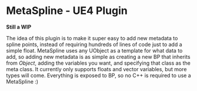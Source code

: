 # MetaSpline - UE4 Plugin
**Still a WIP**

The idea of this plugin is to make it super easy to add new metadata to spline points, instead of requiring hundreds of lines of code just to add a simple float. MetaSpline uses any UObject as a template for what data to add, so adding new metadata is as simple as creating a new BP that inherits from *Object*, adding the variables you want, and specifying that class as the meta class. It currently only supports floats and vector variables, but more types will come. Everything is exposed to BP, so no C++ is required to use a MetaSpline :)

